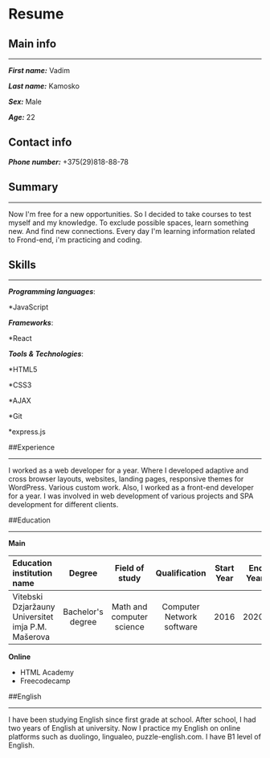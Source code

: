 # Resume
## Main info
***
___First name:___ Vadim  
  
___Last name:___ Kamosko  
  
___Sex:___ Male  
  
___Age:___ 22  

## Contact info
___Phone number:___ +375(29)818-88-78  
## Summary
***
Now I'm free for a new opportunities. So I decided to take courses to test myself and my knowledge. To exclude possible spaces, learn something new. And find new connections. Every day I'm learning information related to Frond-end, i'm practicing and coding.
## Skills
***
___Programming languages___:

*JavaScript  

___Frameworks___:

*React  

___Tools & Technologies___:

*HTML5  

*CSS3  

*AJAX 
 
*Git  

*express.js  

##Experience
***
I worked as a web developer for a year. Where I developed adaptive and cross browser layouts, websites, landing pages, responsive themes for WordPress. Various custom work. Also, I worked as a front-end developer for a year. I was involved in web development of various projects and SPA development for different clients.

##Education
***
__Main__  

__Education institution name__| __Degree__ | __Field of study__ | __Qualification__ | __Start Year__ | __End Year__
:-------- |:-----:|:-----:|:-----:|:-----:| -------:
Vitebski Dzjaržauny Universitet imja P.M. Mašerova | Bachelor's degree | Math and computer science | Computer Network software | 2016 | 2020

__Online__  
* HTML Academy
* Freecodecamp

##English
***
I have been studying English since first grade at school. After school, I had two years of English at university. Now I practice my English on online platforms such as duolingo, lingualeo, puzzle-english.com. I have B1 level of English.
  